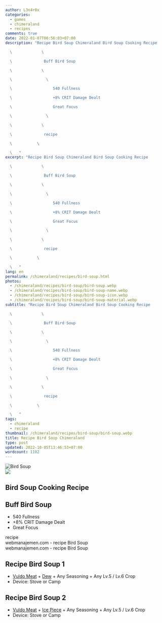```yaml
---
author: L3n4r0x
categories:
  - games
  - chimeraland
  - recipes
comments: true
date: 2022-01-07T06:56:03+07:00
description: "Recipe Bird Soup Chimeraland Bird Soup Cooking Recipe

  \             \ 

  \              Buff Bird Soup

  \             \ 

  \               \ 

  \                  540 Fullness

  \                  +8% CRIT Damage Dealt

  \                  Great Focus

  \               \ 

  \             \ 

  \              recipe

  \           \ 

  \   "
excerpt: "Recipe Bird Soup Chimeraland Bird Soup Cooking Recipe

  \             \ 

  \              Buff Bird Soup

  \             \ 

  \               \ 

  \                  540 Fullness

  \                  +8% CRIT Damage Dealt

  \                  Great Focus

  \               \ 

  \             \ 

  \              recipe

  \           \ 

  \   "
lang: en
permalink: /chimeraland/recipes/bird-soup.html
photos:
  - /chimeraland/recipes/bird-soup/bird-soup.webp
  - /chimeraland/recipes/bird-soup/bird-soup-name.webp
  - /chimeraland/recipes/bird-soup/bird-soup-icon.webp
  - /chimeraland/recipes/bird-soup/bird-soup-material.webp
subtitle: "Recipe Bird Soup Chimeraland Bird Soup Cooking Recipe

  \             \ 

  \              Buff Bird Soup

  \             \ 

  \               \ 

  \                  540 Fullness

  \                  +8% CRIT Damage Dealt

  \                  Great Focus

  \               \ 

  \             \ 

  \              recipe

  \           \ 

  \   "
tags:
  - chimeraland
  - recipe
thumbnail: /chimeraland/recipes/bird-soup/bird-soup.webp
title: Recipe Bird Soup Chimeraland
type: post
updated: 2022-10-05T13:46:53+07:00
wordcount: 1102
---
```


<link
  rel="stylesheet"
  href="https://rawcdn.githack.com/dimaslanjaka/Web-Manajemen/870a349/css/bootstrap-5-3-0-alpha3-wrapper.css"
/>
<section id="bootstrap-wrapper">
  <div data-bs-theme="dark">
    <div class="card mb-2">
      <div class="card-body">
        <div class="row g-0">
          <div class="col-sm-4 position-relative mb-2">
            <img
              src="https://www.webmanajemen.com/chimeraland/recipes/bird-soup/bird-soup-material.webp"
              class="card-img fit-cover w-100 h-100"
              alt="Bird Soup"
              data-fancybox="true"
            />
          </div>
          <div class="col-sm-8 mb-2">
            <div class="card-body">
              <div class="d-flex flex-row align-items-center mb-3">
                <img
                  class="d-inline-block me-2"
                  src="https://www.webmanajemen.com/chimeraland/recipes/bird-soup/bird-soup-icon.webp"
                  width="auto"
                  height="auto"
                  style="vertical-align: middle"
                />
                <h2 class="fs-5">Bird Soup Cooking Recipe</h2>
              </div>
              <h2 class="card-title fs-5">Buff Bird Soup</h2>
              <div class="card-text">
                <ul>
                  <li>540 Fullness</li>
                  <li>+8% CRIT Damage Dealt</li>
                  <li>Great Focus</li>
                </ul>
              </div>
              <span class="badge rounded-pill">recipe</span>
            </div>
            <div class="card-footer text-end text-muted mt-auto">
              webmanajemen.com - recipe Bird Soup
            </div>
          </div>
        </div>
      </div>
      <div class="card-footer text-end text-muted">
        webmanajemen.com - recipe Bird Soup
      </div>
    </div>
    <div class="row mb-2">
      <div class="col-12 col-lg-6 recipe-item mb-2">
        <div class="card">
          <div class="card-body">
            <h2 class="card-title fs-5">Recipe Bird Soup 1</h2>
            <div class="card-text">
              <ul>
                <li>
                  <a
                    class="text-decoration-none text-primary"
                    href="/chimeraland/materials/vuldo-meat.html"
                    >Vuldo Meat</a
                  ><span> + </span
                  ><a
                    class="text-decoration-none text-primary"
                    href="/chimeraland/materials/dew.html"
                    >Dew</a
                  ><span> + </span>Any Seasoning<span> + </span>Any Lv.5
                  <span> / </span> Lv.6 Crop
                </li>
                <li>Device: Stove or Camp</li>
              </ul>
            </div>
          </div>
        </div>
      </div>
      <div class="col-12 col-lg-6 recipe-item mb-2">
        <div class="card">
          <div class="card-body">
            <h2 class="card-title fs-5">Recipe Bird Soup 2</h2>
            <div class="card-text">
              <ul>
                <li>
                  <a
                    class="text-decoration-none text-primary"
                    href="/chimeraland/materials/vuldo-meat.html"
                    >Vuldo Meat</a
                  ><span> + </span
                  ><a
                    class="text-decoration-none text-primary"
                    href="/chimeraland/materials/ice-piece.html"
                    >Ice Piece</a
                  ><span> + </span>Any Seasoning<span> + </span>Any Lv.5
                  <span> / </span> Lv.6 Crop
                </li>
                <li>Device: Stove or Camp</li>
              </ul>
            </div>
          </div>
        </div>
      </div>
    </div>
  </div>
</section>